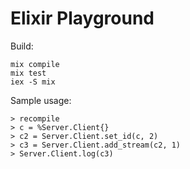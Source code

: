 Elixir Playground
=================

Build:

    mix compile
    mix test
    iex -S mix

Sample usage:

    > recompile
    > c = %Server.Client{}
    > c2 = Server.Client.set_id(c, 2)
    > c3 = Server.Client.add_stream(c2, 1)
    > Server.Client.log(c3)

